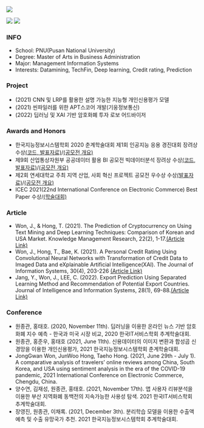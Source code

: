 <img src="https://capsule-render.vercel.app/api?type=Waving&color=auto&height=200&section=header&text=Profile&fontSize=90" />

<a href="https://www.python.org/" target="_blank"><img src="https://img.shields.io/badge/Python-3766AB?style=flat&logo=Python&logoColor=white"/></a>
<a href="https://www.r-project.org/" target="_blank"><img src="https://img.shields.io/badge/R-3766AB?style=flat&logo=RStudio&logoColor=white"/></a>

### INFO

- School: PNU(Pusan National University)
- Degree: Master of Arts in Business Administration
- Major: Management Information Systems
- Interests: Datamining, TechFin, Deep learning, Credit rating, Prediction

### Project
- (2021) CNN 및 LRP를 활용한 설명 가능한 지능형 개인신용평가 모델
- (2021) 씬파일러를 위한 APT스코어 개발(기웅정보통신)
- (2022) 딥러닝 및 XAI 기반 암호화폐 투자 로보 어드바이저

### Awards and Honors
- 한국지능정보시스템학회 2020 춘계학술대회 제1회 인공지능 응용 경진대회 장려상 수상[(코드, 발표자료)](https://github.com/JG-WON/Competition/tree/main/%E1%84%92%E1%85%A1%E1%86%AB%E1%84%80%E1%85%AE%E1%86%A8%E1%84%8C%E1%85%B5%E1%84%82%E1%85%B3%E1%86%BC%E1%84%8C%E1%85%A5%E1%86%BC%E1%84%87%E1%85%A9%E1%84%89%E1%85%B5%E1%84%89%E1%85%B3%E1%84%90%E1%85%A6%E1%86%B7%E1%84%92%E1%85%A1%E1%86%A8%E1%84%92%E1%85%AC%202020%20%E1%84%8E%E1%85%AE%E1%86%AB%E1%84%80%E1%85%A8%E1%84%92%E1%85%A1%E1%86%A8%E1%84%89%E1%85%AE%E1%86%AF%E1%84%83%E1%85%A2%E1%84%92%E1%85%AC%20%E1%84%8C%E1%85%A61%E1%84%92%E1%85%AC%20%E1%84%8B%E1%85%B5%E1%86%AB%E1%84%80%E1%85%A9%E1%86%BC%E1%84%8C%E1%85%B5%E1%84%82%E1%85%B3%E1%86%BC%20%E1%84%8B%E1%85%B3%E1%86%BC%E1%84%8B%E1%85%AD%E1%86%BC%20%E1%84%80%E1%85%A7%E1%86%BC%E1%84%8C%E1%85%B5%E1%86%AB%E1%84%83%E1%85%A2%E1%84%92%E1%85%AC)/[(공모전 개요)](http://www.kiiss.or.kr/news/sub01.html?bmode=read&bid=notice&id_no=215&l=1)
- 제9회 산업통상자원부 공공데이터 활용 BI 공모전 빅데이터분석 장려상 수상[(코드, 발표자료)](https://github.com/JG-WON/Competition/tree/main/%EC%A0%9C9%ED%9A%8C%20%EC%82%B0%EC%97%85%ED%86%B5%EC%83%81%EC%9E%90%EC%9B%90%EB%B6%80%20%EA%B3%B5%EA%B3%B5%EB%8D%B0%EC%9D%B4%ED%84%B0%20%ED%99%9C%EC%9A%A9%20BI%20%EA%B3%B5%EB%AA%A8%EC%A0%84)/[(공모전 개요)](http://www.datacontest.kr/content/1)
- 제2회 연세대학교 주최 지역 산업, 사회 혁신 프로젝트 공모전 우수상 수상[(발표자료)](https://github.com/JG-WON/Competition/tree/main/%E1%84%8C%E1%85%A62%E1%84%92%E1%85%AC%20%E1%84%8B%E1%85%A7%E1%86%AB%E1%84%89%E1%85%A6%E1%84%83%E1%85%A2%E1%84%92%E1%85%A1%E1%86%A8%E1%84%80%E1%85%AD%20%E1%84%8C%E1%85%AE%E1%84%8E%E1%85%AC%20%E1%84%8C%E1%85%B5%E1%84%8B%E1%85%A7%E1%86%A8%20%E1%84%89%E1%85%A1%E1%86%AB%E1%84%8B%E1%85%A5%E1%86%B8%2C%20%E1%84%89%E1%85%A1%E1%84%92%E1%85%AC%20%E1%84%92%E1%85%A7%E1%86%A8%E1%84%89%E1%85%B5%E1%86%AB%20%E1%84%91%E1%85%B3%E1%84%85%E1%85%A9%E1%84%8C%E1%85%A6%E1%86%A8%E1%84%90%E1%85%B3%20%E1%84%80%E1%85%A9%E1%86%BC%E1%84%86%E1%85%A9%E1%84%8C%E1%85%A5%E1%86%AB)/[(공모전 개요)](https://gsi.yonsei.ac.kr/com/notice.asp?page=1&bidx=4194&gbn=A01&sfield=&gtxt=&bcate=&bgbn=R)
- ICEC 2021(22nd International Conference on Electronic Commerce) Best Paper 수상/[(학술대회)](https://it.swufe.edu.cn/events/icec_2021/)

### Article
- Won, J., & Hong, T. (2021). The Prediction of Cryptocurrency on Using Text Mining and Deep Learning Techniques: Comparison of Korean and USA Market. Knowledge Management Research, 22(2), 1-17.[(Article Link)](https://www.kci.go.kr/kciportal/ci/sereArticleSearch/ciSereArtiView.kci?sereArticleSearchBean.artiId=ART002731960#listCita)
- Won, J., Hong, T., Bae, K. (2021). A Personal Credit Rating Using Convolutional Neural Networks with Transformation of Credit Data to Imaged Data and eXplainable Artificial Intelligence(XAI). The Journal of Information Systems, 30(4), 203-226 [(Article Link)](https://www.kci.go.kr/kciportal/ci/sereArticleSearch/ciSereArtiView.kci?sereArticleSearchBean.artiId=ART002799958)
- Jang, Y., Won, J., LEE, C. (2022). Export Prediction Using Separated Learning Method and Recommendation of Potential Export Countries. Journal of Intelligence and Information Systems, 28(1), 69-88.[(Article Link)](https://www.kci.go.kr/kciportal/ci/sereArticleSearch/ciSereArtiView.kci?sereArticleSearchBean.artiId=ART002826717)

### Conference
- 원종관, 홍태호. (2020, November 11th). 딥러닝을 이용한 온라인 뉴스 기반 암호화폐 지수 예측 - 한국과 미국 시장 비교, 2020 한국IT서비스학회 추계학술대회.
- 원종관, 홍준우, 홍태호 (2021, June 11th). 신용데이터의 이미지 변환과 합성곱 신경망을 이용한 개인신용평가, 2021 한국지능정보시스템학회 춘계학술대회.
- JongGwan Won, JunWoo Hong, Taeho Hong. (2021, June 29th - July 1). A comparative analysis of travelers’ online reviews among China, South Korea, and USA using sentiment analysis in the era of the COVID-19 pandemic, 2021 International Conference on Electronic Commerce, Chengdu, China.
- 양수연, 김재성, 원종관, 홍태호. (2021, November 17th). 앱 사용자 리뷰분석을 이용한 부산 지역화폐 동백전의 지속가능한 사용성 탐색. 2021 한국IT서비스학회 추계학술대회.
- 장영진, 원종관, 이채록. (2021, December 3th). 분리학습 모델을 이용한 수출액 예측 및 수출 유망국가 추천. 2021 한국지능정보시스템학회 추계학술대회. 
